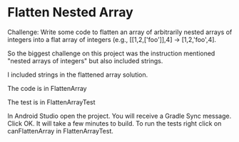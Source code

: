 # Flatten Nested Array
Challenge:  Write some code to flatten an array of arbitrarily nested arrays of integers into a flat array of integers (e.g., [[1,2,['foo']],4] -> [1,2,'foo',4].

So the biggest challenge on this project was the instruction mentioned "nested arrays of integers" but also included strings.

I included strings in the flattened array solution.

The code is in FlattenArray

The test is in FlattenArrayTest

In Android Studio open the project.  You will receive a Gradle Sync message.  Click OK.  It will take a few minutes to build.  To run the tests right click on canFlattenArray in FlattenArrayTest.
